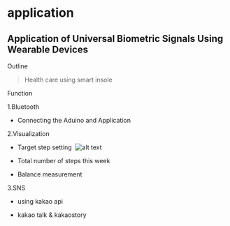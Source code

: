 # application

## Application of Universal Biometric Signals Using Wearable Devices


Outline
>Health care using smart insole 

Function

1.Bluetooth

  - Connecting the Aduino and Application
 
2.Visualization

  - Target step setting
  ![alt text](https://cdn.namuwikiusercontent.com/storage/2678d6ced1ea317ac47c98b3d9f59687a90f32b3238c10779d776c12b39f4217ab4a98099cfc42697cb376db6b2f0bc4bb9e388f7fee5c431e930aa7b0067cf6dd234a07d3513b09809afd25c6bf6b63?e=1511333968&k=uTRXYUSQ6Cama9U5NpmqrA)

  - Total number of steps this week

  - Balance measurement
  


3.SNS 

  - using kakao api

  - kakao talk & kakaostory 



